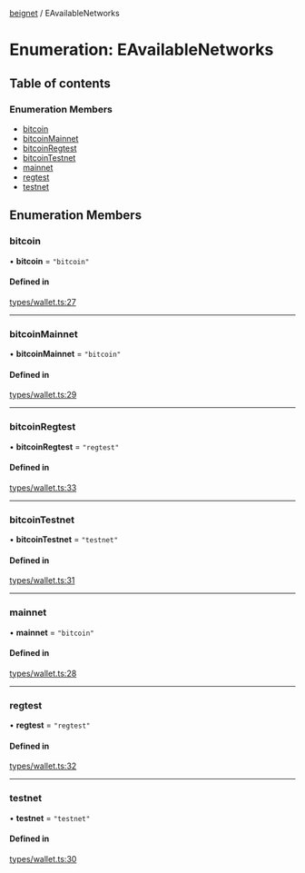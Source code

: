 [beignet](../README.md) / EAvailableNetworks

# Enumeration: EAvailableNetworks

## Table of contents

### Enumeration Members

- [bitcoin](EAvailableNetworks.md#bitcoin)
- [bitcoinMainnet](EAvailableNetworks.md#bitcoinmainnet)
- [bitcoinRegtest](EAvailableNetworks.md#bitcoinregtest)
- [bitcoinTestnet](EAvailableNetworks.md#bitcointestnet)
- [mainnet](EAvailableNetworks.md#mainnet)
- [regtest](EAvailableNetworks.md#regtest)
- [testnet](EAvailableNetworks.md#testnet)

## Enumeration Members

### bitcoin

• **bitcoin** = ``"bitcoin"``

#### Defined in

[types/wallet.ts:27](https://github.com/synonymdev/beignet/blob/05d5011/src/types/wallet.ts#L27)

___

### bitcoinMainnet

• **bitcoinMainnet** = ``"bitcoin"``

#### Defined in

[types/wallet.ts:29](https://github.com/synonymdev/beignet/blob/05d5011/src/types/wallet.ts#L29)

___

### bitcoinRegtest

• **bitcoinRegtest** = ``"regtest"``

#### Defined in

[types/wallet.ts:33](https://github.com/synonymdev/beignet/blob/05d5011/src/types/wallet.ts#L33)

___

### bitcoinTestnet

• **bitcoinTestnet** = ``"testnet"``

#### Defined in

[types/wallet.ts:31](https://github.com/synonymdev/beignet/blob/05d5011/src/types/wallet.ts#L31)

___

### mainnet

• **mainnet** = ``"bitcoin"``

#### Defined in

[types/wallet.ts:28](https://github.com/synonymdev/beignet/blob/05d5011/src/types/wallet.ts#L28)

___

### regtest

• **regtest** = ``"regtest"``

#### Defined in

[types/wallet.ts:32](https://github.com/synonymdev/beignet/blob/05d5011/src/types/wallet.ts#L32)

___

### testnet

• **testnet** = ``"testnet"``

#### Defined in

[types/wallet.ts:30](https://github.com/synonymdev/beignet/blob/05d5011/src/types/wallet.ts#L30)
